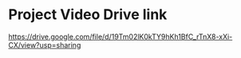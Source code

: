 # Project Video Drive link
https://drive.google.com/file/d/19Tm02lK0kTY9hKh1BfC_rTnX8-xXi-CX/view?usp=sharing
